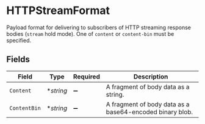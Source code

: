 # HTTPStreamFormat

Payload format for delivering to subscribers of HTTP streaming response bodies (`stream` hold mode). One of `content` or `content-bin` must be specified.


## Fields

| Field                                                    | Type                                                     | Required                                                 | Description                                              |
| -------------------------------------------------------- | -------------------------------------------------------- | -------------------------------------------------------- | -------------------------------------------------------- |
| `Content`                                                | **string*                                                | :heavy_minus_sign:                                       | A fragment of body data as a string.                     |
| `ContentBin`                                             | **string*                                                | :heavy_minus_sign:                                       | A fragment of body data as a base64-encoded binary blob. |